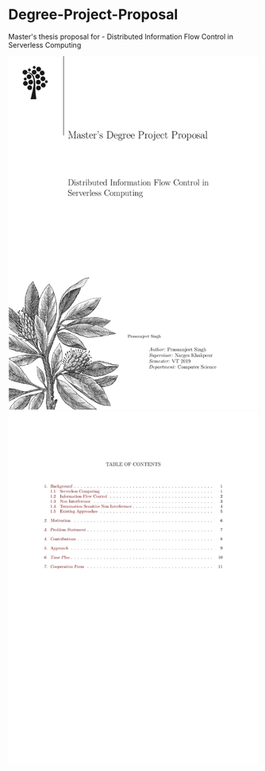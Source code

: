 # Degree-Project-Proposal
Master's thesis proposal for - Distributed Information Flow Control in Serverless Computing

![Cover Page](https://raw.githubusercontent.com/prasannjeet/Degree-Project-Proposal/master/images/Degree%20Project%20Proposal-01.jpg)
![Index](https://raw.githubusercontent.com/prasannjeet/Degree-Project-Proposal/master/images/Degree%20Project%20Proposal-02.jpg)

